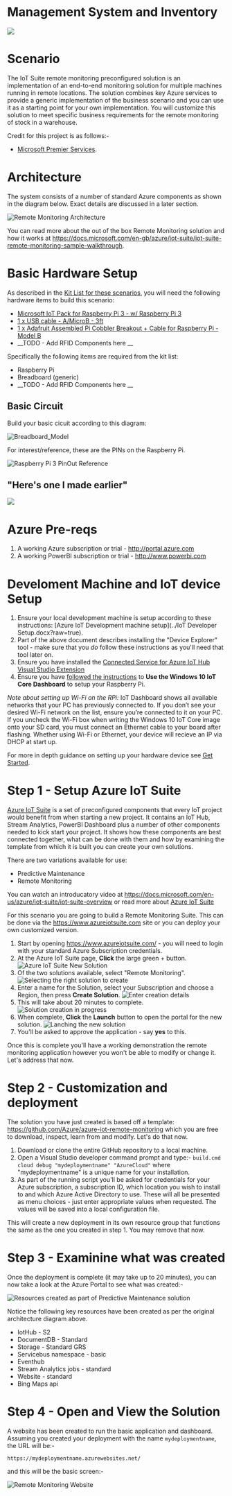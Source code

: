 ﻿# Management System and Inventory

![](images/th.jpg)

Scenario
========

The IoT Suite remote monitoring preconfigured solution is an implementation of an end-to-end monitoring solution for multiple machines running in remote locations.
The solution combines key Azure services to provide a generic implementation of the business scenario and you can use it as a starting point for your own implementation.
You will customize this solution to meet specific business requirements for the remote monitoring of stock in a warehouse.

Credit for this project is as follows:-

* [Microsoft Premier Services](https://www.microsoft.com/en-us/microsoftservices/support.aspx).

Architecture
============

The system consists of a number of standard Azure components as shown in the diagram below. Exact details are discussed in a later section.

![Remote Monitoring Architecture](images/remote-monitoring-architecture.png)

You can read more about the out of the box Remote Monitoring solution and how it works at https://docs.microsoft.com/en-gb/azure/iot-suite/iot-suite-remote-monitoring-sample-walkthrough.

Basic Hardware Setup
====================

As described in the [Kit List for these scenarios](/Electronics/Kit%20List.md), you will need the following hardware items to build this scenario:

* [Microsoft IoT Pack for Raspberry Pi 3 - w/ Raspberry Pi 3](https://www.adafruit.com/products/2733)
* [1 x USB cable - A/MicroB - 3ft](https://www.adafruit.com/product/592)
* [1 x Adafruit Assembled Pi Cobbler Breakout + Cable for Raspberry Pi - Model B](https://www.adafruit.com/product/914)
* __TODO - Add RFID Components here __

Specifically the following items are required from the kit list:

* Raspberry Pi
* Breadboard (generic)
* __TODO - Add RFID Components here __

## Basic Circuit

Build your basic cicuit according to this diagram:

![Breadboard_Model](images/xxxxxxxx.png)

For interest/reference, these are the PINs on the Raspberry Pi.

![Raspberry Pi 3 PinOut Reference](/RaspberryPI/images/pinout.png)

## "Here's one I made earlier"

![](images/xxxxxxxx.png)

Azure Pre-reqs
==============

1. A working Azure subscription or trial - http://portal.azure.com
2. A working PowerBI subscription or trial - http://www.powerbi.com

Develoment Machine and IoT device Setup
========================================

1. Ensure your local development machine is setup according to these instructions: [Azure IoT Development machine setup](../IoT Developer Setup.docx?raw=true).
2. Part of the above document describes installing the "Device Explorer" tool - make sure that you *do* follow these instructions as you'll need that tool later on.
3. Ensure you have installed the [Connected Service for Azure IoT Hub Visual Studio Extension](https://marketplace.visualstudio.com/items?itemName=MicrosoftIoT.ConnectedServiceforAzureIoTHub)
4. Ensure you have [followed the instructions](https://developer.microsoft.com/en-us/windows/iot/docs/iotdashboard) to __Use the Windows 10 IoT Core Dashboard__ to setup your Raspberry Pi.

*Note about setting up Wi-Fi on the RPi:* IoT Dashboard shows all available networks that your PC has previously connected to. If you don’t see your desired Wi-Fi network on the list, ensure you’re connected to it on your PC. If you uncheck the Wi-Fi box when writing the Windows 10 IoT Core image onto your SD card, you must connect an Ethernet cable to your board after flashing. Whether using Wi-Fi or Ethernet, your device will recieve an IP via DHCP at start up.

For more in depth guidance on setting up your hardware device see [Get Started](https://developer.microsoft.com/en-us/windows/iot/GetStarted).

Step 1 - Setup Azure IoT Suite
==============================

[Azure IoT Suite](https://azure.microsoft.com/en-us/suites/iot-suite/) is a set of preconfigured components that every IoT project would benefit from when starting a new project. It contains an IoT Hub, Stream Analytics, PowerBI Dashboard plus a number of other components needed to kick start your project. It shows how these components are best connected together, what can be done with them and how by examining the template from which it is built you can create your own solutions.

There are two variations available for use:

* Predictive Maintenance
* Remote Monitoring

You can watch an introducatory video at https://docs.microsoft.com/en-us/azure/iot-suite/iot-suite-overview or read more about [Azure IoT Suite](https://docs.microsoft.com/en-us/azure/iot-suite/) 

For this scenario you are going to build a Remote Monitoring Suite. This can be done via the https://www.azureiotsuite.com site or you can deploy your own customized version.

1. Start by opening https://www.azureiotsuite.com/ - you will need to login with your standard Azure Subscription credentials.
2. At the Azure IoT Suite page, __Click__ the large green + button.
    ![Azure IoT Suite New Solution](images/newsol.png)
3. Of the two solutions available, select "Remote Monitoring".
    ![Selecting the right solution to create](images/selectmonitoring.png)
4. Enter a name for the Solution, select your Subscription and choose a Region, then press __Create Solution__.
    ![Enter creation details](images/enterdetails.png)
5. This will take about 20 minutes to complete.
    ![Solution creation in progress](images/inprogress.png)
6. When complete, __Click__ the __Launch__ button to open the portal for the new solution.
    ![Lanching the new solution](images/launch.png)
7.  You'll be asked to approve the application - say __yes__ to this.

Once this is complete you'll have a working demonstration the remote monitoring application however you won't be able to modify or change it. Let's address that now.

Step 2 - Customization and deployment
=====================================

The solution you have just created is based off a template: https://github.com/Azure/azure-iot-remote-monitoring which you are free to download, inspect, learn from and modify. Let's do that now.

1. Download or clone the entire GitHub repository to a local machine.
2. Open a Visual Studio developer command prompt and type:-
    `build.cmd cloud debug "mydeploymentname" "AzureCloud"`
    where "mydeploymentname" is a unique name for your installation.
3. As part of the running script you'll be asked for credentials for your Azure subscription, a subscription ID, which location you wish to install to and which Azure Active Directory to use. These will all be presented as menu choices - just enter appropriate values when requested. The values will be saved into a local configuration file.

This will create a new deployment in its own resource group that functions the same as the one you created in step 1. You may remove that now.

Step 3 - Examinine what was created
====================================

Once the deployment is complete (it may take up to 20 minutes), you can now take a look at the Azure Portal to see what was created:-

![Resources created as part of Predictive Maintenance solution](images/createdresources.png)

Notice the following key resources have been created as per the original architecture diagram above.

* IotHub - S2
* DocumentDB - Standard
* Storage - Standard GRS
* Servicebus namespace - basic
* Eventhub
* Stream Analytics jobs - standard
* Website - standard
* Bing Maps api

Step 4 - Open and View the Solution
====================================

A website has been created to run the basic application and dashboard. Assuming you created your deployment with the name `mydeploymentname`, the URL will be:-

`https://mydeploymentname.azurewebsites.net/`

and this will be the basic screen:-

![Remote Monitoring Website](images/rmwebsite.png)















